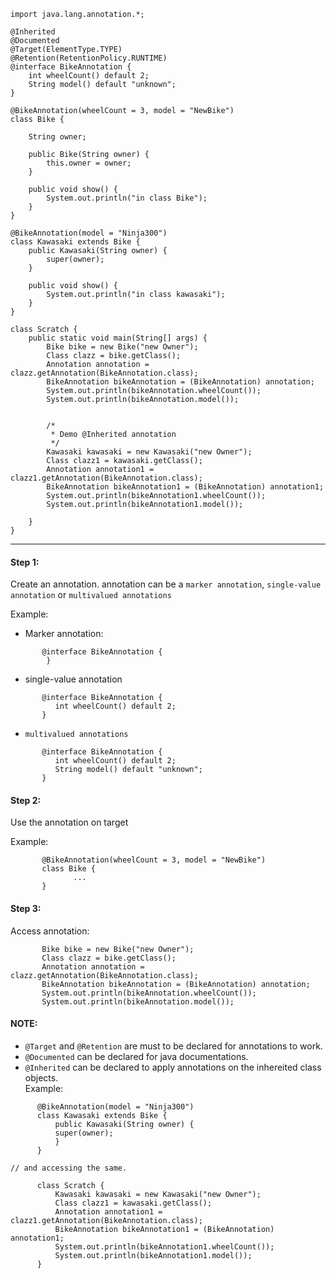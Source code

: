 ```
import java.lang.annotation.*;

@Inherited
@Documented
@Target(ElementType.TYPE)
@Retention(RetentionPolicy.RUNTIME)
@interface BikeAnnotation {
    int wheelCount() default 2;
    String model() default "unknown";
}

@BikeAnnotation(wheelCount = 3, model = "NewBike")
class Bike {

    String owner;

    public Bike(String owner) {
        this.owner = owner;
    }

    public void show() {
        System.out.println("in class Bike");
    }
}

@BikeAnnotation(model = "Ninja300")
class Kawasaki extends Bike {
    public Kawasaki(String owner) {
        super(owner);
    }

    public void show() {
        System.out.println("in class kawasaki");
    }
}

class Scratch {
    public static void main(String[] args) {
        Bike bike = new Bike("new Owner");
        Class clazz = bike.getClass();
        Annotation annotation = clazz.getAnnotation(BikeAnnotation.class);
        BikeAnnotation bikeAnnotation = (BikeAnnotation) annotation;
        System.out.println(bikeAnnotation.wheelCount());
        System.out.println(bikeAnnotation.model());


        /*
         * Demo @Inherited annotation
         */
        Kawasaki kawasaki = new Kawasaki("new Owner");
        Class clazz1 = kawasaki.getClass();
        Annotation annotation1 = clazz1.getAnnotation(BikeAnnotation.class);
        BikeAnnotation bikeAnnotation1 = (BikeAnnotation) annotation1;
        System.out.println(bikeAnnotation1.wheelCount());
        System.out.println(bikeAnnotation1.model());

    }
}
```
____

#### Step 1:
Create an annotation.
annotation can be a `marker annotation`, `single-value annotation` or `multivalued annotations`

Example:
 - Marker annotation:
 ```
        @interface BikeAnnotation {
         }
 ```
 - single-value annotation
 ```
        @interface BikeAnnotation {
           int wheelCount() default 2;
        }
 ```
 - `multivalued annotations`
 ```
        @interface BikeAnnotation {
           int wheelCount() default 2;
           String model() default "unknown";
        }
 ```
 
 #### Step 2:
 Use the annotation on target 
 
 Example:
 ```
        @BikeAnnotation(wheelCount = 3, model = "NewBike")
        class Bike {
               ...
        }

 ```
 
 #### Step 3:
 Access annotation:
 ```
        Bike bike = new Bike("new Owner");
        Class clazz = bike.getClass();
        Annotation annotation = clazz.getAnnotation(BikeAnnotation.class);
        BikeAnnotation bikeAnnotation = (BikeAnnotation) annotation;
        System.out.println(bikeAnnotation.wheelCount());
        System.out.println(bikeAnnotation.model());

 ```
 #### NOTE:   
  - `@Target` and `@Retention` are must to be declared for annotations to work.  
  - `@Documented` can be declared for java documentations.  
  - `@Inherited` can be declared to apply annotations on the inhereited class objects.  
  Example:
  ```
        @BikeAnnotation(model = "Ninja300")
        class Kawasaki extends Bike {
            public Kawasaki(String owner) {
            super(owner);
            }
        }
  
  // and accessing the same.
  
        class Scratch {
            Kawasaki kawasaki = new Kawasaki("new Owner");
            Class clazz1 = kawasaki.getClass();
            Annotation annotation1 = clazz1.getAnnotation(BikeAnnotation.class);
            BikeAnnotation bikeAnnotation1 = (BikeAnnotation) annotation1;
            System.out.println(bikeAnnotation1.wheelCount());
            System.out.println(bikeAnnotation1.model());
        }
  ```

